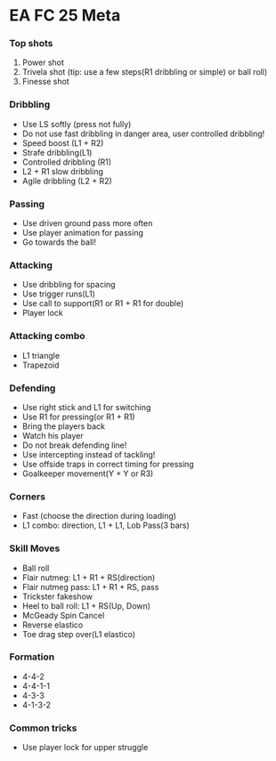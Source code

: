 # EA FC 25 Meta


### Top shots

1. Power shot
2. Trivela shot (tip: use a few steps(R1 dribbling or simple) or ball roll) 
4. Finesse shot

### Dribbling

- Use LS softly (press not fully)
- Do not use fast dribbling in danger area, user controlled dribbling!
- Speed boost (L1 + R2)
- Strafe dribbling(L1)
- Controlled dribbling (R1)
- L2 + R1 slow dribbling
- Agile dribbling (L2 + R2)

### Passing

- Use driven ground pass more often
- Use player animation for passing
- Go towards the ball!

### Attacking

- Use dribbling for spacing
- Use trigger runs(L1)
- Use call to support(R1 or R1 + R1 for double)
- Player lock

### Attacking combo

- L1 triangle
- Trapezoid

### Defending

- Use right stick and L1 for switching
- Use R1 for pressing(or R1 + R1)
- Bring the players back
- Watch his player
- Do not break defending line!
- Use intercepting instead of tackling!
- Use offside traps in correct timing for pressing
- Goalkeeper movement(Y + Y or R3)

### Corners

- Fast (choose the direction during loading)
- L1 combo: direction, L1 + L1, Lob Pass(3 bars)

### Skill Moves

- Ball roll
- Flair nutmeg: L1 + R1 + RS(direction)
- Flair nutmeg pass: L1 + R1 + RS, pass
- Trickster fakeshow
- Heel to ball roll: L1 + RS(Up, Down)
- McGeady Spin Cancel
- Reverse elastico
- Toe drag step over(L1 elastico)

### Formation

- 4-4-2
- 4-4-1-1
- 4-3-3
- 4-1-3-2

### Common tricks

- Use player lock for upper struggle
